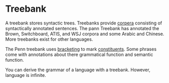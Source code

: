 # Treebank 

A treebank stores syntactic trees. Treebanks provide [corpera](Corpus.md) consisting of syntactically annotated sentences. The pann Treebank has annotated the Brown, Switchboard, ATIS, and WSJ corpora and some Arabic and Chinese. More treebanks exist for other languages. 

The Penn treebank uses [bracketing](Grammar.md) to mark [constituents](Constituency.md). Some phrases come with annotations about there grammatical function and semantic function. 

You can derive the grammar of a language with a treebank. However, language is infinite. 